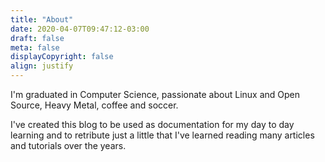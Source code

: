 ```yaml
---
title: "About"
date: 2020-04-07T09:47:12-03:00
draft: false
meta: false
displayCopyright: false
align: justify
---
```


I'm graduated in Computer Science, passionate about Linux and Open Source, Heavy Metal, coffee and soccer.

I've created this blog to be used as documentation for my day to day learning and to retribute just a little that I've learned reading many articles and tutorials over the years.
